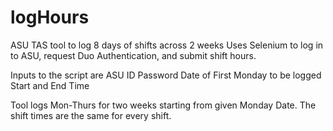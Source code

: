 # logHours
ASU TAS tool to log 8 days of shifts across 2 weeks
Uses Selenium to log in to ASU, request Duo Authentication, and submit shift hours.

Inputs to the script are
  ASU ID
  Password
  Date of First Monday to be logged
  Start and End Time

Tool logs Mon-Thurs for two weeks starting from given Monday Date.
The shift times are the same for every shift.

